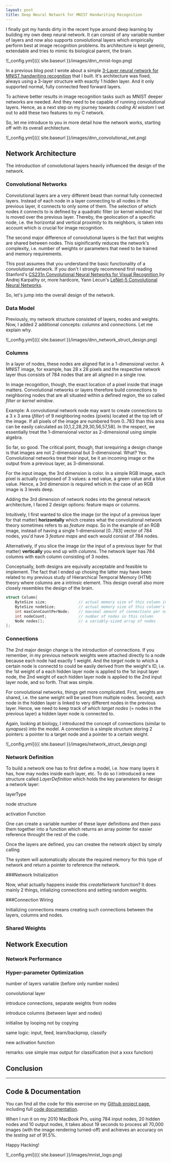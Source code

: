```yaml
---
layout: post
title: Deep Neural Network for MNIST Handwriting Recognition
---
```


I finally got my hands dirty in the recent hype around deep learning by building my own deep neural network. It can consist of any variable number of layers and now also supports convolutional layers which empirically perform best at image recognition problems. Its architecture is kept generic, extendable and tries to mimic its biological parent, the brain. 

![_config.yml]({{ site.baseurl }}/images/dnn_mnist-logo.png)

In a previous blog post I wrote about a simple [3-Layer neural network for MNIST handwriting recognition](../Simple_3-Layer_Neural_Network_for_MNIST_Handwriting_Recognition/) that I built. It's architecture was fixed, always using a 3-layer structure with exactly 1 hidden layer. And it only supported normal, fully connected feed forward layers. 

To achieve better results in image recognition tasks such as MNIST deeper networks are needed. 
And they need to be capable of running convolutional layers.
Hence, as a next step on my journey towards *coding AI wisdom* I set out to add these two features to my C network. 

So, let me introduce to you in more detail how the network works, starting off with its overall architecture.

![_config.yml]({{ site.baseurl }}/images/dnn_convolutional_net.png)

## Network Architecture

The introduction of convolutional layers heavily influenced the design of the network. 

### Convolutional Networks

Convolutional layers are a very different beast than normal fully connected layers. 
Instead of each node in a layer connecting to all nodes in the previous layer, it connects to only some of them.
The selection of which nodes it connects to is defined by a quadratic filter (or kernel window) that is moved over the previous layer.
Thereby, the geolocation of a specific node, i.e. the horizontal and vertical proximity to its neighbors, is taken into account which is crucial for image recognition.

The second major difference of convolutional layers is the fact that weights are shared between nodes. 
This siginificantly reduces the network's complexity, i.e. number of weights or parameters that need to be trained and memory requirements.

This post assumes that you understand the basic functionality of a convolutional network. 
If you don't I strongly recommend first reading Stanford's [CS231n Convolutional Neural Networks for Visual Recognition
](http://cs231n.github.io/convolutional-networks/) by Andrej Karpathy or, more hardcore, Yann Lecun's [LeNet-5 Convolutional Neural Networks](http://yann.lecun.com/exdb/lenet/).

So, let's jump into the overall design of the network. 

### Data Model

Previously, my network structure consisted of layers, nodes and weights. Now, I added 2 additional concepts: *columns* and *connections*. Let me explain why.

![_config.yml]({{ site.baseurl }}/images/dnn_network_struct_design.png)

### Columns

In a layer of nodes, these nodes are aligned flat in a 1-dimensional vector. 
A MNIST image, for example, has 28 x 28 pixels and the respective network layer thus consists of 784 nodes that are all aligned in a single row.

In image recognition, though, the exact location of a pixel inside that image matters. Convolutional networks or layers therefore build connections to neighboring nodes that are all situated within a defined region, the so called *filter* or *kernel window*.

Example: A convolutional network node may want to create connections to a 3 x 3 area (*filter*) of 9 neighboring nodes (pixels) located at the top left of the image. If all pixels of the image are numbered from 0..783 than this area can be easily calculated as [0,1,2,28,29,30,56,57,58].
In the respect, we essentially treat the 1-dimensional vector as 2-dimensional using simple algebra. 

So far, so good. The critical point, though, that isrequiring a design change is that images are not 2-dimensional but 3-dimensional. 
What? Yes. Convolutional networks treat their input, be it an incoming image or the output from a previous layer, as 3-dimensional.

For the input image, the 3rd dimension is color. In a simple RGB image, each pixel is actually composed of 3 values: a red value, a green value and a blue value. Hence, a 3rd dimension is required which in the case of an RGB image is 3 levels deep.

Adding the 3rd dimension of network nodes into the general network architecture, I faced 2 design options: feature maps or columns.

Intuitively, I first wanted to slice the image (or the input of a previous layer for that matter) __horizontally__ which creates what the convolutional network theory sometimes refers to as *feature maps*. So in the example of an RGB image, instead of having a single 1-dimensional [0..783] vector of 784 nodes, you'd have 3 *feature maps* and each would consist of 784 nodes. 

Alternatively, if you slice the image (or the input of a previous layer for that matter) __vertically__ you end up with *columns*. 
The network layer has 784 columns with each column consisting of 3 nodes.

Conceptually, both designs are equivally acceptable and feasible to implement. 
The fact that I ended up chosing the latter may have been related to my previous study of Hierarchical Temporal Memory (HTM) theory where columns are a intrinsic element. 
This design overall also more closely resembles the design of the brain.

```c
struct Column{
    ByteSize size;              // actual memory size of this column in run-time
    ByteSize nodeSize;          // actual memory size of this column's nodes in run-time
    int maxConnCountPerNode;    // maximal amount of connections per node
    int nodeCount;              // number of nodes in this column
    Node nodes[];               // a variably-sized array of nodes
};
```


### Connections

The 2nd major design change is the introduction of connections. 
If you remember, in my previous network weights were attached directly to a node because each node had exactly 1 weight.
And the *target* node to which a certain node is connectd to could be easily derived from the weight's ID, i.e. the 1st weight of a each hidden layer node is applied to the 1st input layer node, the 2nd weight of each hidden layer node is applied to the 2nd input layer node, and so forth. That was simple.

For convolutional networks, things get more complicated. First, weights are shared, i.e. the same weight will be used from multiple nodes. 
Second, each node in the hidden layer is linked to very different nodes in the previous layer. 
Hence, we need to keep track of which *target nodes* (= nodes in the previous layer) a hidden layer node is connected to.

Again, looking at biology, I introduced the concept of connections (similar to *synapses*) into the model.
A connection is a simple structure storing 2 pointers: a pointer to a target node and a pointer to a certain weight.

![_config.yml]({{ site.baseurl }}/images/network_struct_design.png)

### Network Definition

To build a network one has to first define a model, i.e. how many layers it has, how may nodes inside each layer, etc.
To do so I introduced a new structure called *LayerDefinition* which holds the key parameters for design a network layer: 

layerType

node structure

activation Function

One can create a variable number of these layer definitions and then pass them together into a function which returns an array pointer for easier reference throught the rest of the code.

Once the layers are defined, you can createe the network object by simply calling

The system will automatically allocate the required memory for this type of network and return a pointer to reference the network.

###Network Initialization

Now, what actually happens inside this *createNetwork* function? It does mainly 2 things, intializing connections and setting random weights.

###Connection Wiring

Initializing connections means creating such connections between the layers, columns and nodes. 


### Shared Weights


## Network Execution


### Network Performance


### Hyper-parameter Optimization




number of layers variable (before only number nodes)


convolutional layer

 introduce connections, separate weights from nodes

 introduce columns (between layer and nodes)



initialise by looping not by copying

same logic: input, feed, learn/backprop, classify

new activation function

remarks: use simple max output for classification (not a xxxx function)














## Conclusion



---

## Code & Documentation

You can find all the code for this exercise on my [Github project page](https://github.com/mmlind/mnist-3lnn/), including full [code documentation](https://rawgit.com/mmlind/mnist-3lnn/master/doc/html/index.html).

When I run it on my 2010 MacBook Pro, using 784 input nodes, 20 hidden nodes and 10 output nodes, it takes about 19 seconds to process all 70,000 images (with the image rendering turned-off) and achieves an accuracy on the *testing set* of 91.5%.

Happy Hacking!

![_config.yml]({{ site.baseurl }}/images/mnist_logo.png)

